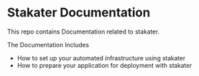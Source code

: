 # Stakater Documentation
This repo contains Documentation related to stakater.

The Documentation Includes
* How to set up your automated infrastructure using stakater
* How to prepare your application for deployment with stakater
